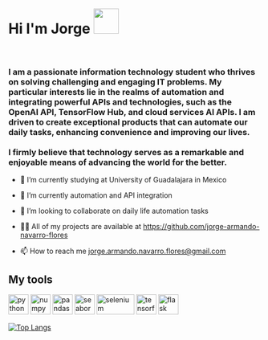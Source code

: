 
<h1> Hi I'm Jorge 
<img src="https://raw.githubusercontent.com/iampavangandhi/iampavangandhi/master/gifs/Hi.gif" width="50">
</h1>
             

<h3>I am a passionate information technology student who thrives on solving challenging and engaging IT problems. My particular interests lie in the realms of automation and integrating powerful APIs and technologies, such as the OpenAI API, TensorFlow Hub, and cloud services AI APIs. I am driven to create exceptional products that can automate our daily tasks, enhancing convenience and improving our lives.
<br><br>
I firmly believe that technology serves as a remarkable and enjoyable means of advancing the world for the better.</h3>


- 🔭 I’m currently studying at University of Guadalajara in Mexico

- 🌱 I’m currently automation and API integration

- 👯 I’m looking to collaborate on daily life automation tasks

- 👨‍💻 All of my projects are available at https://github.com/jorge-armando-navarro-flores

- 📫 How to reach me jorge.armando.navarro.flores@gmail.com

<h2> My tools </h2>
<p>
  
  <img src="https://www.vectorlogo.zone/logos/python/python-icon.svg" alt="python" width="40" height="40"/>
  <img src="https://www.vectorlogo.zone/logos/numpy/numpy-icon.svg" alt="numpy" width="40" height="40"/>
  <img src="https://upload.wikimedia.org/wikipedia/commons/thumb/2/22/Pandas_mark.svg/1200px-Pandas_mark.svg.png" alt="pandas" width="40" height="40"/>
  <img src="https://blog.kakaocdn.net/dn/4UIIH/btqIH4tfonl/LyCOqYkmqKo1gFrogryni1/img.png" alt="seaborn" width="40" height="40"/>
  <img src="https://upload.wikimedia.org/wikipedia/commons/thumb/0/05/Scikit_learn_logo_small.svg/1200px-Scikit_learn_logo_small.svg.png" alt="selenium" width="75" height="40"/>
  <img src="https://www.vectorlogo.zone/logos/tensorflow/tensorflow-icon.svg" alt="tensorflow" width="40" height="40"/>
  <img src="https://www.vectorlogo.zone/logos/pocoo_flask/pocoo_flask-icon.svg" alt="flask" width="40" height="40"/>
</p>

<!-- <img align="left" src="https://github-readme-stats.vercel.app/api/top-langs/?username=jorge-armando-navarro-flores&layout=compact&hide=html,Jupyter Notebook, CMake,Swift,SCSS,CSS" alt="my programming languajes" /> -->

[![Top Langs](https://github-readme-stats.vercel.app/api/top-langs/?username=jorge-armando-navarro-flores&hide=html,CSS,Jupyter%20Notebook,SCSS,CMake&layout=compact)](https://github.com/anuraghazra/github-readme-stats)
